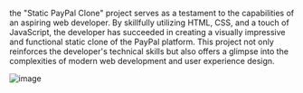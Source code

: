 the "Static PayPal Clone" project serves as a testament to the capabilities of an aspiring web developer. By skillfully utilizing HTML, CSS, and a touch of JavaScript, the developer has succeeded in creating a visually impressive and functional static clone of the PayPal platform. This project not only reinforces the developer's technical skills but also offers a glimpse into the complexities of modern web development and user experience design.

![image](https://github.com/gadilaajaykumar/paypal-clone/assets/115562722/1769feb8-50c1-43c3-aaed-691bd60ca2b9)

